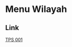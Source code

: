 # Menu Wilayah

## Link

[TPS 001](https://github.com/gigit-pemilu/pemilu-2024-96-papua-barat-daya/tree/main/pilpres/hitung-suara/sub/96-papua-barat-daya/sub/04-tambrauw/sub/10-amberbaken/sub/2002-saukorem/sub/001-tps)

